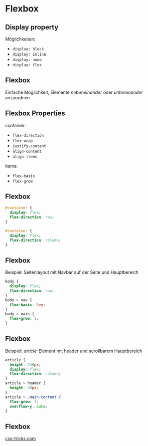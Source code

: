 # Flexbox

## Display property

Möglichkeiten:

- `display: block`
- `display: inline`
- `display: none`
- `display: flex`

## Flexbox

Einfache Möglichkeit, Elemente _nebeneinander_ oder _untereinander_ anzuordnen

## Flexbox Properties

container:

- `flex-direction`
- `flex-wrap`
- `justify-content`
- `align-content`
- `align-items`

items:

- `flex-basis`
- `flex-grow`

## Flexbox

```css
#container {
  display: flex;
  flex-direction: row;
}
```

```css
#container {
  display: flex;
  flex-direction: column;
}
```

## Flexbox

Beispiel: Seitenlayout mit Navbar auf der Seite und Hauptbereich

```css
body {
  display: flex;
  flex-direction: row;
}
body > nav {
  flex-basis: 5em;
}
body > main {
  flex-grow: 1;
}
```

## Flexbox

Beispiel: _article_-Element mit header und scrollbarem Hauptbereich

```css
article {
  height: 240px;
  display: flex;
  flex-direction: column;
}
article > header {
  height: 48px;
}
article > .main-content {
  flex-grow: 1;
  overflow-y: auto;
}
```

## Flexbox

[css-tricks.com](https://css-tricks.com/snippets/css/a-guide-to-flexbox/)
